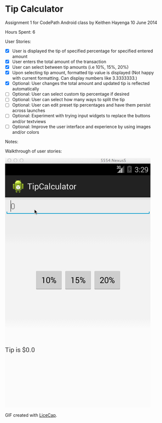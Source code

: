 # Tip Calculator

Assignment 1 for CodePath Android class
by Keithen Hayenga
10 June 2014

Hours Spent: 6

User Stories:

 * [x] User is displayed the tip of specified percentage for specified entered amount
 * [x] User enters the total amount of the transaction
 * [x] User can select between tip amounts (i.e 10%, 15%, 20%)
 * [x] Upon selecting tip amount, formatted tip value is displayed
        (Not happy with current formatting. Can display numbers like 3.3333333.)
 * [x] Optional: User changes the total amount and updated tip is reflected automatically
 * [ ] Optional: User can select custom tip percentage if desired
 * [ ] Optional: User can select how many ways to split the tip
 * [ ] Optional: User can edit preset tip percentages and have them persist across launches
 * [ ] Optional: Experiment with trying input widgets to replace the buttons and/or textviews
 * [ ] Optional: Improve the user interface and experience by using images and/or colors

Notes:

Walkthrough of user stories:

![Video Walkthrough](TipCalculatorKeithen.gif)

GIF created with [LiceCap](http://www.cockos.com/licecap/).

